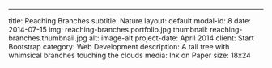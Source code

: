 ---
title: Reaching Branches
subtitle: Nature
layout: default
modal-id: 8
date: 2014-07-15
img: reaching-branches.portfolio.jpg
thumbnail: reaching-branches.thumbnail.jpg
alt: image-alt
project-date: April 2014
client: Start Bootstrap
category: Web Development
description: A tall tree with whimsical branches touching the clouds
media: Ink on Paper
size: 18x24
